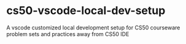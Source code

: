 # cs50-vscode-local-dev-setup
A vscode customized local development setup for CS50 courseware problem sets and practices away from CS50 IDE 
